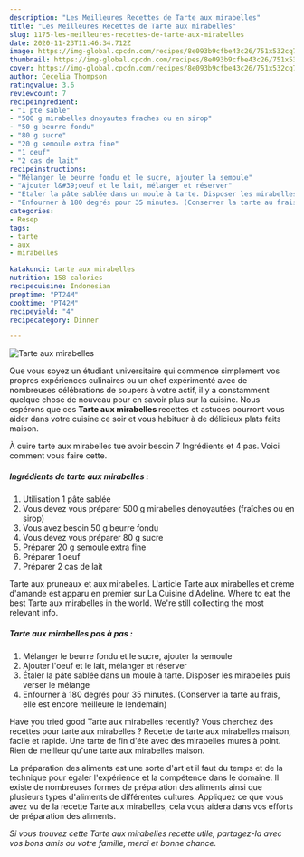 ```yaml
---
description: "Les Meilleures Recettes de Tarte aux mirabelles"
title: "Les Meilleures Recettes de Tarte aux mirabelles"
slug: 1175-les-meilleures-recettes-de-tarte-aux-mirabelles
date: 2020-11-23T11:46:34.712Z
image: https://img-global.cpcdn.com/recipes/8e093b9cfbe43c26/751x532cq70/tarte-aux-mirabelles-photo-principale-de-la-recette.jpg
thumbnail: https://img-global.cpcdn.com/recipes/8e093b9cfbe43c26/751x532cq70/tarte-aux-mirabelles-photo-principale-de-la-recette.jpg
cover: https://img-global.cpcdn.com/recipes/8e093b9cfbe43c26/751x532cq70/tarte-aux-mirabelles-photo-principale-de-la-recette.jpg
author: Cecelia Thompson
ratingvalue: 3.6
reviewcount: 7
recipeingredient:
- "1 pte sable"
- "500 g mirabelles dnoyautes fraches ou en sirop"
- "50 g beurre fondu"
- "80 g sucre"
- "20 g semoule extra fine"
- "1 oeuf"
- "2 cas de lait"
recipeinstructions:
- "Mélanger le beurre fondu et le sucre, ajouter la semoule"
- "Ajouter l&#39;oeuf et le lait, mélanger et réserver"
- "Étaler la pâte sablée dans un moule à tarte. Disposer les mirabelles puis verser le mélange"
- "Enfourner à 180 degrés pour 35 minutes. (Conserver la tarte au frais, elle est encore meilleure le lendemain)"
categories:
- Resep
tags:
- tarte
- aux
- mirabelles

katakunci: tarte aux mirabelles 
nutrition: 158 calories
recipecuisine: Indonesian
preptime: "PT24M"
cooktime: "PT42M"
recipeyield: "4"
recipecategory: Dinner

---
```



![Tarte aux mirabelles](https://img-global.cpcdn.com/recipes/8e093b9cfbe43c26/751x532cq70/tarte-aux-mirabelles-photo-principale-de-la-recette.jpg)

Que vous soyez un étudiant universitaire qui commence simplement vos propres expériences culinaires ou un chef expérimenté avec de nombreuses célébrations de soupers à votre actif, il y a constamment quelque chose de nouveau pour en savoir plus sur la cuisine. Nous espérons que ces <strong> Tarte aux mirabelles </strong> recettes et astuces pourront vous aider dans votre cuisine ce soir et vous habituer à de délicieux plats faits maison.

<!--inarticleads1-->

À cuire tarte aux mirabelles tue avoir besoin 7 Ingrédients et 4 pas. Voici comment vous faire cette.

##### Ingrédients de tarte aux mirabelles :

1. Utilisation 1 pâte sablée
1. Vous devez vous préparer 500 g mirabelles dénoyautées (fraîches ou en sirop)
1. Vous avez besoin 50 g beurre fondu
1. Vous devez vous préparer 80 g sucre
1. Préparer 20 g semoule extra fine
1. Préparer 1 oeuf
1. Préparer 2 cas de lait


Tarte aux pruneaux et aux mirabelles. L&#39;article Tarte aux mirabelles et crème d&#39;amande est apparu en premier sur La Cuisine d&#39;Adeline. Where to eat the best Tarte aux mirabelles in the world. We&#39;re still collecting the most relevant info. 

<!--inarticleads2-->

##### Tarte aux mirabelles pas à pas :

1. Mélanger le beurre fondu et le sucre, ajouter la semoule
1. Ajouter l&#39;oeuf et le lait, mélanger et réserver
1. Étaler la pâte sablée dans un moule à tarte. Disposer les mirabelles puis verser le mélange
1. Enfourner à 180 degrés pour 35 minutes. (Conserver la tarte au frais, elle est encore meilleure le lendemain)


Have you tried good Tarte aux mirabelles recently? Vous cherchez des recettes pour tarte aux mirabelles ? Recette de tarte aux mirabelles maison, facile et rapide. Une tarte de fin d&#39;été avec des mirabelles mures à point. Rien de meilleur qu&#39;une tarte aux mirabelles maison. 

<!--inarticleads1-->

<p>
La préparation des aliments est une sorte d'art et il faut du temps et de la technique pour égaler l'expérience et la compétence dans le domaine. Il existe de nombreuses formes de préparation des aliments ainsi que plusieurs types d'aliments de différentes cultures. Appliquez ce que vous avez vu de la recette Tarte aux mirabelles, cela vous aidera dans vos efforts de préparation des aliments.
</p>

<p>
<i>Si vous trouvez cette Tarte aux mirabelles recette utile, partagez-la avec vos bons amis ou votre famille, merci et bonne chance.</i>
</p>
